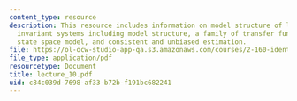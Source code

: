 ```yaml
---
content_type: resource
description: This resource includes information on model structure of linear time
  invariant systems including model structure, a family of transfer function models,
  state space model, and consistent and unbiased estimation.
file: https://ol-ocw-studio-app-qa.s3.amazonaws.com/courses/2-160-identification-estimation-and-learning-spring-2006/c84c039d7698af33b72bf191bc682241_lecture_10.pdf
file_type: application/pdf
resourcetype: Document
title: lecture_10.pdf
uid: c84c039d-7698-af33-b72b-f191bc682241
---
```

